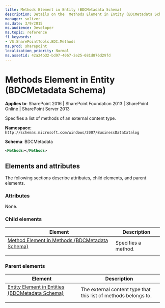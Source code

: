 ```yaml
---
title: Methods Element in Entity (BDCMetadata Schema)
description: Details on the  Methods Element in Entity (BDCMetadata Schema)
manager: soliver
ms.date: 3/9/2015
ms.audience: Developer
ms.topic: reference
f1_keywords:
- VS.SharePointTools.BDC.Methods
ms.prod: sharepoint
localization_priority: Normal
ms.assetid: 42a24b32-bd97-4067-2e25-681d876d29fd
---
```


# Methods Element in Entity (BDCMetadata Schema)

**Applies to**: SharePoint 2016 | SharePoint Foundation 2013 | SharePoint Online | SharePoint Server 2013

Specifies a list of methods of an external content type.

**Namespace**: `http://schemas.microsoft.com/windows/2007/BusinessDataCatalog`

**Schema**: BDCMetadata

```XML
<Methods></Methods>
```

## Elements and attributes

The following sections describe attributes, child elements, and parent elements.

### Attributes

None.

### Child elements

|                                                     Element                                                      |     Description     |
| ---------------------------------------------------------------------------------------------------------------- | ------------------- |
| [Method Element in Methods (BDCMetadata Schema)</a></span></p>](method-element-in-methods-bdcmetadata-schema.md) | Specifies a method. |

### Parent elements

|                                                      Element                                                       |                           Description                           |
| ------------------------------------------------------------------------------------------------------------------ | --------------------------------------------------------------- |
| [Entity Element in Entities (BDCMetadata Schema)</a></span></p>](entity-element-in-entities-bdcmetadata-schema.md) | The external content type that this list of methods belongs to. |